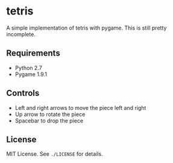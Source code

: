 
# tetris
A simple implementation of tetris with pygame. This is still pretty incomplete.

## Requirements
- Python 2.7
- Pygame 1.9.1

## Controls
- Left and right arrows to move the piece left and right
- Up arrow to rotate the piece
- Spacebar to drop the piece

## License
MIT License. See `./LICENSE` for details.

